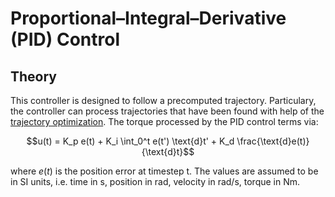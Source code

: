 #  Proportional–Integral–Derivative (PID) Control #

## Theory #

This controller is designed to follow a precomputed trajectory. Particulary, the controller can process trajectories that have been found with help of the [trajectory optimization](../../trajectory_optimization/direct_collocation/README.md). The torque processed by the PID control terms via:
```math
u(t) = K_p e(t) + K_i \int_0^t e(t') \text{d}t' + K_d \frac{\text{d}e(t)}{\text{d}t}
```
where $`e(t)`$ is the position error at timestep t. The values are assumed to be in SI units, i.e. time in s, position in rad, velocity in rad/s, torque in Nm.

